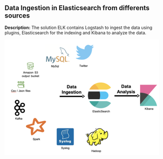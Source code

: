 ## Data Ingestion in Elasticsearch from differents sources

**Description:** The solution ELK contains Logstash to ingest the data using plugins, Elasticsearch for the indexing and Kibana to analyze the data.

<img src="images/elk-ingestion.png?raw=true"/>
